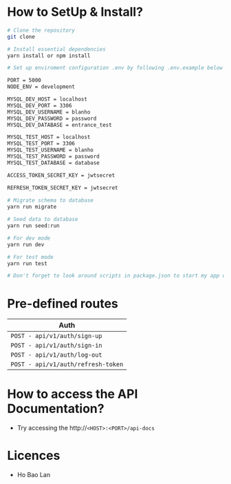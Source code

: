 

# How to SetUp & Install?

```sh
# Clone the repository
git clone 

# Install essential dependencies
yarn install or npm install

# Set up enviroment configuration .env by following .env.example below

PORT = 5000
NODE_ENV = development

MYSQL_DEV_HOST = localhost
MYSQL_DEV_PORT = 3306
MYSQL_DEV_USERNAME = blanho
MYSQL_DEV_PASSWORD = password
MYSQL_DEV_DATABASE = entrance_test

MYSQL_TEST_HOST = localhost
MYSQL_TEST_PORT = 3306
MYSQL_TEST_USERNAME = blanho
MYSQL_TEST_PASSWORD = password
MYSQL_TEST_DATABASE = database

ACCESS_TOKEN_SECRET_KEY = jwtsecret

REFRESH_TOKEN_SECRET_KEY = jwtsecret
  
# Migrate schema to database
yarn run migrate

# Seed data to database
yarn run seed:run

# For dev mode
yarn run dev

# For test mode
yarn run test

# Don't forget to look around scripts in package.json to start my app on your own.

```




# Pre-defined routes

| Auth                      |
| ------------------------- |
| `POST - api/v1/auth/sign-up`       |
| `POST - api/v1/auth/sign-in`   |
| `POST - api/v1/auth/log-out`   |
| `POST - api/v1/auth/refresh-token`            |



# How to access the API Documentation?

- Try accessing the http://`<HOST>:<PORT>/api-docs`

# Licences
- Ho Bao Lan
